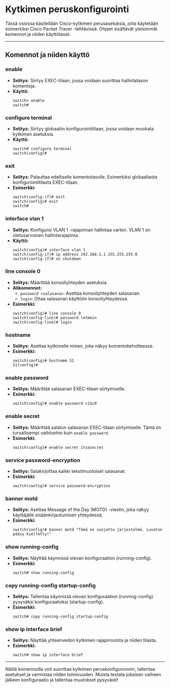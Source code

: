# Kytkimen peruskonfigurointi

Tässä osiossa käsitellään Cisco-kytkimen perusasetuksia, joita käytetään esimerkiksi Cisco Packet Tracer -tehtävissä. Ohjeet sisältävät yleisimmät komennot ja niiden käyttötavat.

---

## Komennot ja niiden käyttö

### **enable**
- **Selitys:** Siirtyy EXEC-tilaan, jossa voidaan suorittaa hallintatason komentoja.
- **Käyttö:**
  ```
  switch> enable
  switch#
  ```

### **configure terminal**
- **Selitys:** Siirtyy globaaliin konfigurointitilaan, jossa voidaan muokata kytkimen asetuksia.
- **Käyttö:**
  ```
  switch# configure terminal
  switch(config)#
  ```

### **exit**
- **Selitys:** Palauttaa edelliselle komentotasolle. Esimerkiksi globaaliasta konfigurointitilasta EXEC-tilaan.
- **Esimerkki:**
  ```
  switch(config-if)# exit
  switch(config)# exit
  switch#
  ```

### **interface vlan 1**
- **Selitys:** Konfiguroi VLAN 1 -rajapinnan hallintaa varten. VLAN 1 on oletusarvoinen hallintarajapinta.
- **Käyttö:**
  ```
  switch(config)# interface vlan 1
  switch(config-if)# ip address 192.168.1.1 255.255.255.0
  switch(config-if)# no shutdown
  ```

### **line console 0**
- **Selitys:** Määrittää konsoliyhteyden asetuksia.
- **Alikomennot:**
  - `password <salasana>`: Asettaa konsoliyhteyden salasanan.
  - `login`: Ottaa salasanan käyttöön konsoliyhteydessä.
- **Esimerkki:**
  ```
  switch(config)# line console 0
  switch(config-line)# password letmein
  switch(config-line)# login
  ```

### **hostname**
- **Selitys:** Asettaa kytkimelle nimen, joka näkyy komentokehotteessa.
- **Esimerkki:**
  ```
  switch(config)# hostname S1
  S1(config)#
  ```

### **enable password**
- **Selitys:** Määrittää salasanan EXEC-tilaan siirtymiselle.
- **Esimerkki:**
  ```
  switch(config)# enable password c1$c0
  ```

### **enable secret**
- **Selitys:** Määrittää salatun salasanan EXEC-tilaan siirtymiselle. Tämä on turvallisempi vaihtoehto kuin `enable password`.
- **Esimerkki:**
  ```
  switch(config)# enable secret itsasecret
  ```

### **service password-encryption**
- **Selitys:** Salakirjoittaa kaikki tekstimuotoiset salasanat.
- **Esimerkki:**
  ```
  switch(config)# service password-encryption
  ```

### **banner motd**
- **Selitys:** Asettaa Message of the Day (MOTD) -viestin, joka näkyy käyttäjälle sisäänkirjautumisen yhteydessä.
- **Esimerkki:**
  ```
  switch(config)# banner motd "Tämä on suojattu järjestelmä. Luvaton pääsy kielletty!"
  ```

### **show running-config**
- **Selitys:** Näyttää käynnissä olevan konfiguraation (running-config).
- **Esimerkki:**
  ```
  switch# show running-config
  ```

### **copy running-config startup-config**
- **Selitys:** Tallentaa käynnissä olevan konfiguraation (running-config) pysyväksi konfiguraatioksi (startup-config).
- **Esimerkki:**
  ```
  switch# copy running-config startup-config
  ```

### **show ip interface brief**
- **Selitys:** Näyttää yhteenvedon kytkimen rajapinnoista ja niiden tilasta.
- **Esimerkki:**
  ```
  switch# show ip interface brief
  ```

---

Näillä komennoilla voit suorittaa kytkimen peruskonfiguroinnin, tallentaa asetukset ja varmistaa niiden toimivuuden. Muista testata jokaisen vaiheen jälkeen konfiguraatio ja tallentaa muutokset pysyvästi!
